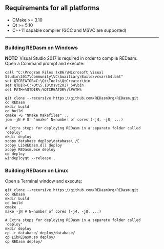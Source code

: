 ## Requirements for all platforms
* CMake >= 3.10
* Qt >= 5.10
* C++11 capable compiler (GCC and MSVC are supported)
****
### Building REDasm on Windows
**NOTE:** Visual Studio 2017 is required in order to compile REDasm.
<br>
Open a Command prompt and execute:
```
call "C:\Program Files (x86)\Microsoft Visual Studio\2017\Community\VC\Auxiliary\Build\vcvars64.bat"
set QTCREATOR=C:\Qt\Tools\QtCreator\bin
set QTDIR=C:\Qt\5.10\msvc2017_64\bin
set PATH=%QTDIR%;%QTCREATOR%;%PATH%

git clone --recursive https://github.com/REDasmOrg/REDasm.git
cd REDasm
mkdir build
cd build
cmake -G "NMake Makefiles" ..
jom -jN # Or 'nmake' N=number of cores (-j4, -j8, ...)

# Extra steps for deploying REDasm in a separate folder called 'deploy'
mkdir deploy
xcopy database deploy\database\ /E
xcopy LibREDasm.dll deploy
xcopy REDasm.exe deploy
cd deploy
windeployqt --release .
```

### Building REDasm on Linux
Open a Terminal window and execute:
```
git clone --recursive https://github.com/REDasmOrg/REDasm.git
cd REDasm
mkdir build
cd build
cmake ..
make -jN # N=number of cores (-j4, -j8, ...)

# Extra steps for deploying REDasm in a separate folder called 'deploy'
mkdir deploy
cp -r database/ deploy/database/
cp LibREDasm.so deploy/
cp REDasm deploy/
```

